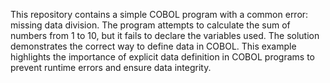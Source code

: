 This repository contains a simple COBOL program with a common error: missing data division.  The program attempts to calculate the sum of numbers from 1 to 10, but it fails to declare the variables used.  The solution demonstrates the correct way to define data in COBOL.  This example highlights the importance of explicit data definition in COBOL programs to prevent runtime errors and ensure data integrity.